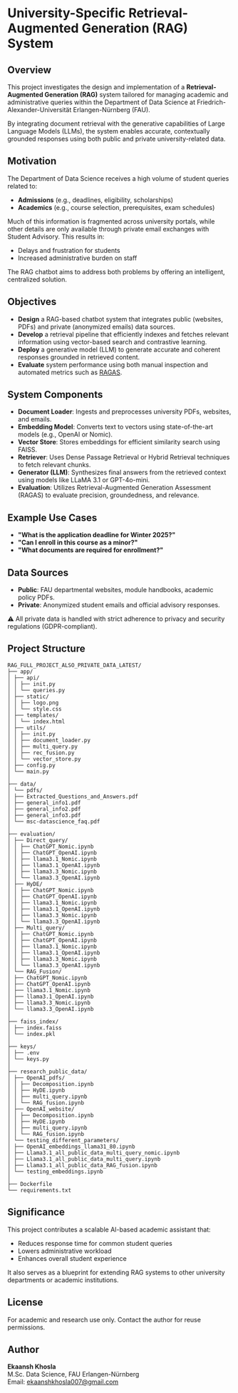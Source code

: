 # University-Specific Retrieval-Augmented Generation (RAG) System

## Overview

This project investigates the design and implementation of a **Retrieval-Augmented Generation (RAG)** system tailored for managing academic and administrative queries within the Department of Data Science at Friedrich-Alexander-Universität Erlangen-Nürnberg (FAU). 

By integrating document retrieval with the generative capabilities of Large Language Models (LLMs), the system enables accurate, contextually grounded responses using both public and private university-related data.

## Motivation

The Department of Data Science receives a high volume of student queries related to:
- **Admissions** (e.g., deadlines, eligibility, scholarships)
- **Academics** (e.g., course selection, prerequisites, exam schedules)

Much of this information is fragmented across university portals, while other details are only available through private email exchanges with Student Advisory. This results in:
- Delays and frustration for students
- Increased administrative burden on staff

The RAG chatbot aims to address both problems by offering an intelligent, centralized solution.

## Objectives

- **Design** a RAG-based chatbot system that integrates public (websites, PDFs) and private (anonymized emails) data sources.
- **Develop** a retrieval pipeline that efficiently indexes and fetches relevant information using vector-based search and contrastive learning.
- **Deploy** a generative model (LLM) to generate accurate and coherent responses grounded in retrieved content.
- **Evaluate** system performance using both manual inspection and automated metrics such as [RAGAS](https://huggingface.co/spaces/RAGAS/ragas-space).

## System Components

- **Document Loader**: Ingests and preprocesses university PDFs, websites, and emails.
- **Embedding Model**: Converts text to vectors using state-of-the-art models (e.g., OpenAI or Nomic).
- **Vector Store**: Stores embeddings for efficient similarity search using FAISS.
- **Retriever**: Uses Dense Passage Retrieval or Hybrid Retrieval techniques to fetch relevant chunks.
- **Generator (LLM)**: Synthesizes final answers from the retrieved context using models like LLaMA 3.1 or GPT-4o-mini.
- **Evaluation**: Utilizes Retrieval-Augmented Generation Assessment (RAGAS) to evaluate precision, groundedness, and relevance.

## Example Use Cases

- **"What is the application deadline for Winter 2025?"**
- **"Can I enroll in this course as a minor?"**
- **"What documents are required for enrollment?"**

## Data Sources

- **Public**: FAU departmental websites, module handbooks, academic policy PDFs.
- **Private**: Anonymized student emails and official advisory responses.

⚠️ All private data is handled with strict adherence to privacy and security regulations (GDPR-compliant).

## Project Structure

```
RAG_FULL_PROJECT_ALSO_PRIVATE_DATA_LATEST/
├── app/
│ ├── api/
│ │ ├── init.py
│ │ └── queries.py
│ ├── static/
│ │ ├── logo.png
│ │ └── style.css
│ ├── templates/
│ │ └── index.html
│ ├── utils/
│ │ ├── init.py
│ │ ├── document_loader.py
│ │ ├── multi_query.py
│ │ ├── rec_fusion.py
│ │ └── vector_store.py
│ ├── config.py
│ └── main.py
│
├── data/
│ └── pdfs/
│ ├── Extracted_Questions_and_Answers.pdf
│ ├── general_info1.pdf
│ ├── general_info2.pdf
│ ├── general_info3.pdf
│ └── msc-datascience_faq.pdf
│
├── evaluation/
│ ├── Direct_query/
│ │ ├── ChatGPT_Nomic.ipynb
│ │ ├── ChatGPT_OpenAI.ipynb
│ │ ├── llama3.1_Nomic.ipynb
│ │ ├── llama3.1_OpenAI.ipynb
│ │ ├── llama3.3_Nomic.ipynb
│ │ └── llama3.3_OpenAI.ipynb
│ ├── HyDE/
│ │ ├── ChatGPT_Nomic.ipynb
│ │ ├── ChatGPT_OpenAI.ipynb
│ │ ├── llama3.1_Nomic.ipynb
│ │ ├── llama3.1_OpenAI.ipynb
│ │ ├── llama3.3_Nomic.ipynb
│ │ └── llama3.3_OpenAI.ipynb
│ ├── Multi_query/
│ │ ├── ChatGPT_Nomic.ipynb
│ │ ├── ChatGPT_OpenAI.ipynb
│ │ ├── llama3.1_Nomic.ipynb
│ │ ├── llama3.1_OpenAI.ipynb
│ │ ├── llama3.3_Nomic.ipynb
│ │ └── llama3.3_OpenAI.ipynb
│ └── RAG_Fusion/
│ ├── ChatGPT_Nomic.ipynb
│ ├── ChatGPT_OpenAI.ipynb
│ ├── llama3.1_Nomic.ipynb
│ ├── llama3.1_OpenAI.ipynb
│ ├── llama3.3_Nomic.ipynb
│ └── llama3.3_OpenAI.ipynb
│
├── faiss_index/
│ ├── index.faiss
│ └── index.pkl
│
├── keys/
│ ├── .env
│ └── keys.py
│
├── research_public_data/
│ ├── OpenAI_pdfs/
│ │ ├── Decomposition.ipynb
│ │ ├── HyDE.ipynb
│ │ ├── multi_query.ipynb
│ │ └── RAG_fusion.ipynb
│ ├── OpenAI_website/
│ │ ├── Decomposition.ipynb
│ │ ├── HyDE.ipynb
│ │ ├── multi_query.ipynb
│ │ └── RAG_fusion.ipynb
│ └── testing_different_parameters/
│ ├── OpenAI_embeddings_llama31_80.ipynb
│ ├── Llama3.1_all_public_data_multi_query_nomic.ipynb
│ ├── Llama3.1_all_public_data_multi_query.ipynb
│ ├── Llama3.1_all_public_data_RAG_fusion.ipynb
│ └── testing_embeddings.ipynb
│
├── Dockerfile
└── requirements.txt
```
## Significance

This project contributes a scalable AI-based academic assistant that:
- Reduces response time for common student queries
- Lowers administrative workload
- Enhances overall student experience

It also serves as a blueprint for extending RAG systems to other university departments or academic institutions.

## License

For academic and research use only. Contact the author for reuse permissions.

## Author

**Ekaansh Khosla**  
M.Sc. Data Science, FAU Erlangen-Nürnberg  
Email: ekaanshkhosla007@gmail.com
